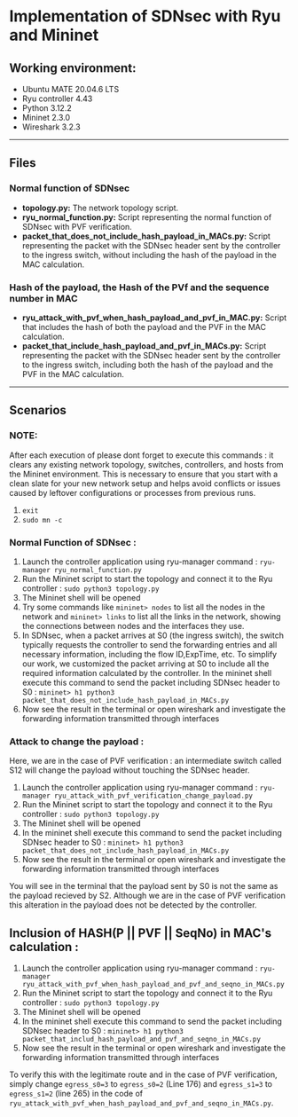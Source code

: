 # Implementation of SDNsec with Ryu and Mininet

## Working environment:
* Ubuntu MATE 20.04.6 LTS
* Ryu controller 4.43
* Python 3.12.2
* Mininet 2.3.0
* Wireshark 3.2.3

---------------------

## Files

### Normal function of SDNsec

* **topology.py:** The network topology script.
* **ryu_normal_function.py:** Script representing the normal function of SDNsec with PVF verification.
* **packet_that_does_not_include_hash_payload_in_MACs.py:** Script representing the packet with the SDNsec header sent by the controller to the ingress switch, without including the hash of the payload in the MAC calculation.

### Hash of the payload, the Hash of the PVf and the sequence number in MAC

* **ryu_attack_with_pvf_when_hash_payload_and_pvf_in_MAC.py:** Script that includes the hash of both the payload and the PVF in the MAC calculation.
* **packet_that_include_hash_payload_and_pvf_in_MACs.py:** Script representing the packet with the SDNsec header sent by the controller to the ingress switch, including both the hash of the payload and the PVF in the MAC calculation.

---------------------

## Scenarios

### NOTE:

After each execution of please dont forget to execute this commands : it clears any existing network topology, switches, controllers, and hosts from the Mininet environment. This is necessary to ensure that you start with a clean slate for your new network setup and helps avoid conflicts or issues caused by leftover configurations or processes from previous runs. 

1. `exit`
2. `sudo mn -c`

### Normal Function of SDNsec :

1. Launch the controller application using ryu-manager command : `ryu-manager ryu_normal_function.py`
2. Run the Mininet script to start the topology and connect it to the Ryu controller : `sudo python3 topology.py`
3. The Mininet shell will be opened
4. Try some commands like `mininet> nodes` to list all the nodes in the network and `mininet> links` to list all the links in the network, showing the connections between nodes and the interfaces they use.
5. In SDNsec, when a packet arrives at S0 (the ingress switch), the switch typically requests the controller to send the forwarding entries and all necessary information, including the flow ID,ExpTime, etc. To simplify our work, we customized the packet arriving at S0 to include all the required information calculated by the controller.
In the mininet shell execute this command to send the packet including SDNsec header to S0 : `mininet> h1 python3 packet_that_does_not_include_hash_payload_in_MACs.py`
6. Now see the result in the terminal or open wireshark and investigate the forwarding information transmitted through interfaces

### Attack to change the payload :

Here, we are in the case of PVF verification : an intermediate switch called S12 will change the payload without touching the SDNsec header.

1. Launch the controller application using ryu-manager command : `ryu-manager ryu_attack_with_pvf_verification_change_payload.py`
2. Run the Mininet script to start the topology and connect it to the Ryu controller : `sudo python3 topology.py`
3. The Mininet shell will be opened
4. In the mininet shell execute this command to send the packet including SDNsec header to S0 : `mininet> h1 python3 packet_that_does_not_include_hash_payload_in_MACs.py`
6. Now see the result in the terminal or open wireshark and investigate the forwarding information transmitted through interfaces

You will see in the terminal that the payload sent by S0 is not the same as the
payload recieved by S2. Although we are in the case of PVF verification this
alteration in the payload does not be detected by the controller.


## Inclusion of HASH(P || PVF || SeqNo) in MAC's calculation :

1. Launch the controller application using ryu-manager command : `ryu-manager ryu_attack_with_pvf_when_hash_payload_and_pvf_and_seqno_in_MACs.py`
2. Run the Mininet script to start the topology and connect it to the Ryu controller : `sudo python3 topology.py`
3. The Mininet shell will be opened
4. In the mininet shell execute this command to send the packet including SDNsec header to S0 : `mininet> h1 python3 packet_that_includ_hash_payload_and_pvf_and_seqno_in_MACs.py`
6. Now see the result in the terminal or open wireshark and investigate the forwarding information transmitted through interfaces

To verify this with the legitimate route and in the case of PVF verification,
simply change `egress_s0=3` to `egress_s0=2` (Line 176) and `egress_s1=3` to
`egress_s1=2` (line 265) in the code of
`ryu_attack_with_pvf_when_hash_payload_and_pvf_and_seqno_in_MACs.py`.










